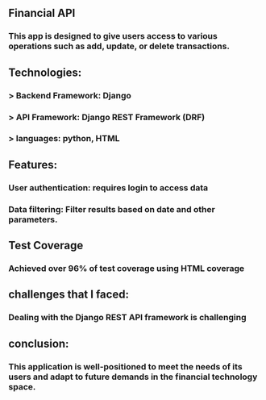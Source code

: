 ## Financial API

### This app is designed to give users access to various operations such as add, update, or delete transactions. 

## Technologies:

### > Backend Framework: Django 
### > API Framework: Django REST Framework (DRF)
### > languages: python, HTML


## Features:

### User authentication: requires login to access data
### Data filtering: Filter results based on date and other parameters.
### 

## Test Coverage
### Achieved over 96% of test coverage using HTML coverage

## challenges that I faced:
### Dealing with the Django REST API framework is challenging

## conclusion:

### This application is well-positioned to meet the needs of its users and adapt to future demands in the financial technology space.
